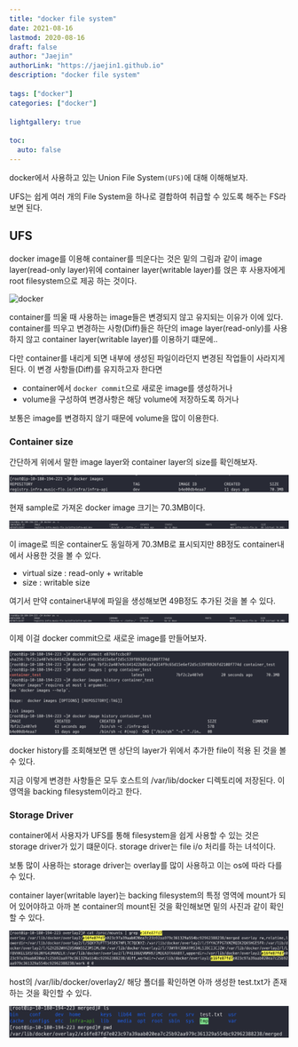 ```yaml
---
title: "docker file system"
date: 2021-08-16
lastmod: 2020-08-16
draft: false
author: "Jaejin"
authorLink: "https://jaejin1.github.io"
description: "docker file system"

tags: ["docker"]
categories: ["docker"]

lightgallery: true

toc:
  auto: false
---
```


docker에서 사용하고 있는 Union File System`(UFS)`에 대해 이해해보자.

UFS는 쉽게 여러 개의 File System을 하나로 결합하여 취급할 수 있도록 해주는 FS라 보면 된다.

<!--more-->

## UFS

docker image를 이용해 container를 띄운다는 것은 밑의 그림과 같이 image layer(read-only layer)위에 container layer(writable layer)를 얹은 후 사용자에게 root filesystem으로 제공 하는 것이다. 

![docker](https://docs.docker.com/storage/storagedriver/images/sharing-layers.jpg)


container를 띄울 때 사용하는 image들은 변경되지 않고 유지되는 이유가 이에 있다. container를 띄우고 변경하는 사항(Diff)들은 하단의 image layer(read-only)를 사용하지 않고 container layer(writable layer)를 이용하기 떄문에..

다만 container를 내리게 되면 내부에 생성된 파일이라던지 변경된 작업들이 사라지게 된다. 이 변경 사항들(Diff)를 유지하고자 한다면 

* container에서 `docker commit`으로 새로운 image를 생성하거나
* volume을 구성하여 변경사항은 해당 volume에 저장하도록 하거나

보통은 image를 변경하지 않기 때문에 volume을 많이 이용한다.

### Container size

간단하게 위에서 말한 image layer와 container layer의 size를 확인해보자.

![image-size](image-size.png "image-size")

현재 sample로 가져온 docker image 크기는 70.3MB이다.

![container-size](container-size.png "container-size")

이 image로 띄운 container도 동일하게 70.3MB로 표시되지만 8B정도 container내에서 사용한 것을 볼 수 있다.

* virtual size : read-only + writable 
* size : writable size

여기서 만약 container내부에 파일을 생성해보면 49B정도 추가된 것을 볼 수 있다.

![container-size-file](container-size-file.png "container-size")

이제 이걸 docker commit으로 새로운 image를 만들어보자.

![docker-commit](docker-commit.png "docker-commit")

docker history를 조회해보면 맨 상단의 layer가 위에서 추가한 file이 적용 된 것을 볼 수 있다.

지금 이렇게 변경한 사항들은 모두 호스트의 /var/lib/docker 디렉토리에 저장된다. 이 영역을 backing filesystem이라고 한다.

### Storage Driver

container에서 사용자가 UFS를 통해 filesystem을 쉽게 사용할 수 있는 것은 storage driver가 있기 떄문이다. 
storage driver는 file i/o 처리를 하는 녀석이다.

보통 많이 사용하는 storage driver는 overlay를 많이 사용하고 이는 os에 따라 다를 수 있다.

container layer(writable layer)는 backing filesystem의 특정 영역에 mount가 되어 있어야하고 아까 본 container의 mount된 것을 확인해보면 밑의 사진과 같이 확인 할 수 있다. 

![mounts](mounts.png "mounts")

host의 /var/lib/docker/overlay2/ 해당 폴더를 확인하면 아까 생성한 test.txt가 존재하는 것을 확인할 수 있다.

![overlay](overlay.png "overlay")

